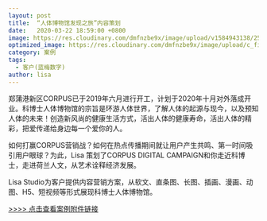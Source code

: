 ```yaml
---
layout: post
title:  “人体博物馆发现之旅”内容策划
date:   2020-03-22 18:59:00 +0800
image: https://res.cloudinary.com/dmfnzbe9x/image/upload/v1584943138/2511584941912_.pic_hd_ix6t4f.jpg
optimized_image: https://res.cloudinary.com/dmfnzbe9x/image/upload/c_fill,h_171,w_325/v1584943138/2511584941912_.pic_hd_ix6t4f.jpg
category: 案例
tags:
  - 客户(蓝梅数字)
author: lisa
---
```


郑蒲港新区CORPUS已于2019年六月进行开工，计划于2020年十月对外落成开业。科博士人体博物馆的宗旨是环游人体世界，了解人体的起源与现今，以及预知人体的未来！创造新风尚的健康生活方式，活出人体的健康寿命，活出人体的精彩，把爱传递给身边每一个爱你的人。

如何打赢CORPUS营销战？如何在热点传播期间就让用户产生共鸣、第一时间吸引用户眼球？为此，Lisa  策划了CORPUS DIGITAL CAMPAIGN和你走近科博士，走进荷兰人文，从艺术诠释经济发展。

Lisa Studio为客户提供内容营销方案，从软文、直条图、长图、插画、漫画、动图、H5、短视频等形式展现科博士人体博物馆。

[>>>> 点击查看案例附件链接](/assets/file/人体博物馆发现之旅-蓝梅数字.pdf)

